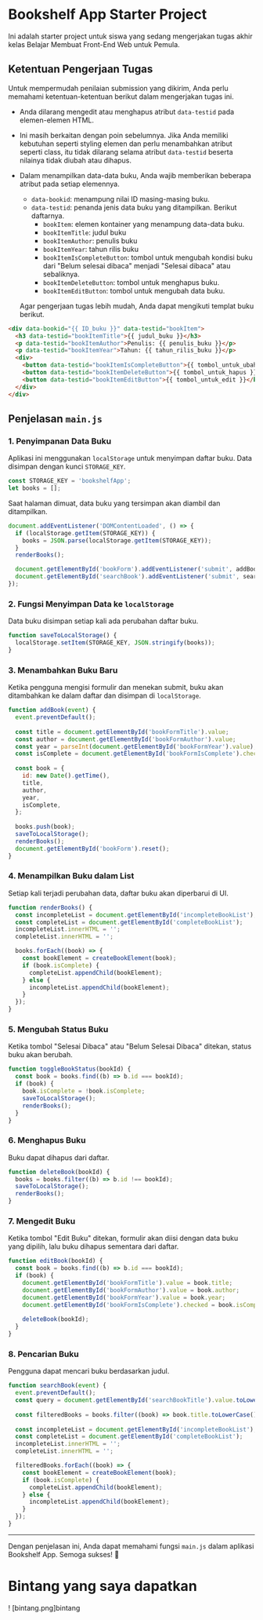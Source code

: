 # Bookshelf App Starter Project

Ini adalah starter project untuk siswa yang sedang mengerjakan tugas akhir kelas Belajar Membuat Front-End Web untuk Pemula.

## Ketentuan Pengerjaan Tugas

Untuk mempermudah penilaian submission yang dikirim, Anda perlu memahami ketentuan-ketentuan berikut dalam mengerjakan tugas ini.

- Anda dilarang mengedit atau menghapus atribut `data-testid` pada elemen-elemen HTML.
- Ini masih berkaitan dengan poin sebelumnya. Jika Anda memiliki kebutuhan seperti styling elemen dan perlu menambahkan atribut seperti class, itu tidak dilarang selama atribut `data-testid` beserta nilainya tidak diubah atau dihapus.
- Dalam menampilkan data-data buku, Anda wajib memberikan beberapa atribut pada setiap elemennya.

  - `data-bookid`: menampung nilai ID masing-masing buku.
  - `data-testid`: penanda jenis data buku yang ditampilkan. Berikut daftarnya.
    - `bookItem`: elemen kontainer yang menampung data-data buku.
    - `bookItemTitle`: judul buku
    - `bookItemAuthor`: penulis buku
    - `bookItemYear`: tahun rilis buku
    - `bookItemIsCompleteButton`: tombol untuk mengubah kondisi buku dari "Belum selesai dibaca" menjadi "Selesai dibaca" atau sebaliknya.
    - `bookItemDeleteButton`: tombol untuk menghapus buku.
    - `bookItemEditButton`: tombol untuk mengubah data buku.

  Agar pengerjaan tugas lebih mudah, Anda dapat mengikuti templat buku berikut.

```html
<div data-bookid="{{ ID_buku }}" data-testid="bookItem">
  <h3 data-testid="bookItemTitle">{{ judul_buku }}</h3>
  <p data-testid="bookItemAuthor">Penulis: {{ penulis_buku }}</p>
  <p data-testid="bookItemYear">Tahun: {{ tahun_rilis_buku }}</p>
  <div>
    <button data-testid="bookItemIsCompleteButton">{{ tombol_untuk_ubah_kondisi }}</button>
    <button data-testid="bookItemDeleteButton">{{ tombol_untuk_hapus }}</button>
    <button data-testid="bookItemEditButton">{{ tombol_untuk_edit }}</button>
  </div>
</div>
```

## Penjelasan `main.js`

### 1. **Penyimpanan Data Buku**
Aplikasi ini menggunakan `localStorage` untuk menyimpan daftar buku. Data disimpan dengan kunci `STORAGE_KEY`.

```javascript
const STORAGE_KEY = 'bookshelfApp';
let books = [];
```

Saat halaman dimuat, data buku yang tersimpan akan diambil dan ditampilkan.

```javascript
document.addEventListener('DOMContentLoaded', () => {
  if (localStorage.getItem(STORAGE_KEY)) {
    books = JSON.parse(localStorage.getItem(STORAGE_KEY));
  }
  renderBooks();

  document.getElementById('bookForm').addEventListener('submit', addBook);
  document.getElementById('searchBook').addEventListener('submit', searchBook);
});
```

### 2. **Fungsi Menyimpan Data ke `localStorage`**
Data buku disimpan setiap kali ada perubahan daftar buku.

```javascript
function saveToLocalStorage() {
  localStorage.setItem(STORAGE_KEY, JSON.stringify(books));
}
```

### 3. **Menambahkan Buku Baru**
Ketika pengguna mengisi formulir dan menekan submit, buku akan ditambahkan ke dalam daftar dan disimpan di `localStorage`.

```javascript
function addBook(event) {
  event.preventDefault();
  
  const title = document.getElementById('bookFormTitle').value;
  const author = document.getElementById('bookFormAuthor').value;
  const year = parseInt(document.getElementById('bookFormYear').value);
  const isComplete = document.getElementById('bookFormIsComplete').checked;
  
  const book = {
    id: new Date().getTime(),
    title,
    author,
    year,
    isComplete,
  };
  
  books.push(book);
  saveToLocalStorage();
  renderBooks();
  document.getElementById('bookForm').reset();
}
```

### 4. **Menampilkan Buku dalam List**
Setiap kali terjadi perubahan data, daftar buku akan diperbarui di UI.

```javascript
function renderBooks() {
  const incompleteList = document.getElementById('incompleteBookList');
  const completeList = document.getElementById('completeBookList');
  incompleteList.innerHTML = '';
  completeList.innerHTML = '';

  books.forEach((book) => {
    const bookElement = createBookElement(book);
    if (book.isComplete) {
      completeList.appendChild(bookElement);
    } else {
      incompleteList.appendChild(bookElement);
    }
  });
}
```

### 5. **Mengubah Status Buku**
Ketika tombol "Selesai Dibaca" atau "Belum Selesai Dibaca" ditekan, status buku akan berubah.

```javascript
function toggleBookStatus(bookId) {
  const book = books.find((b) => b.id === bookId);
  if (book) {
    book.isComplete = !book.isComplete;
    saveToLocalStorage();
    renderBooks();
  }
}
```

### 6. **Menghapus Buku**
Buku dapat dihapus dari daftar.

```javascript
function deleteBook(bookId) {
  books = books.filter((b) => b.id !== bookId);
  saveToLocalStorage();
  renderBooks();
}
```

### 7. **Mengedit Buku**
Ketika tombol "Edit Buku" ditekan, formulir akan diisi dengan data buku yang dipilih, lalu buku dihapus sementara dari daftar.

```javascript
function editBook(bookId) {
  const book = books.find((b) => b.id === bookId);
  if (book) {
    document.getElementById('bookFormTitle').value = book.title;
    document.getElementById('bookFormAuthor').value = book.author;
    document.getElementById('bookFormYear').value = book.year;
    document.getElementById('bookFormIsComplete').checked = book.isComplete;
    
    deleteBook(bookId);
  }
}
```

### 8. **Pencarian Buku**
Pengguna dapat mencari buku berdasarkan judul.

```javascript
function searchBook(event) {
  event.preventDefault();
  const query = document.getElementById('searchBookTitle').value.toLowerCase();
  
  const filteredBooks = books.filter((book) => book.title.toLowerCase().includes(query));
  
  const incompleteList = document.getElementById('incompleteBookList');
  const completeList = document.getElementById('completeBookList');
  incompleteList.innerHTML = '';
  completeList.innerHTML = '';

  filteredBooks.forEach((book) => {
    const bookElement = createBookElement(book);
    if (book.isComplete) {
      completeList.appendChild(bookElement);
    } else {
      incompleteList.appendChild(bookElement);
    }
  });
}
```

---
Dengan penjelasan ini, Anda dapat memahami fungsi `main.js` dalam aplikasi Bookshelf App. Semoga sukses! 🚀


# Bintang yang saya dapatkan
! [bintang.png]bintang

